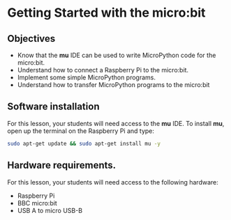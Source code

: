 # Getting Started with the micro:bit

## Objectives
- Know that the **mu** IDE can be used to write MicroPython code for the micro:bit.
- Understand how to connect a Raspberry Pi to the micro:bit.
- Implement some simple MicroPython programs.
- Understand how to transfer MicroPython programs to the micro:bit

## Software installation
For this lesson, your students will need access to the **mu** IDE. To install **mu**, open up the terminal on the Raspberry Pi and type:

```bash
sudo apt-get update && sudo apt-get install mu -y
```

## Hardware requirements.
For this lesson, your students will need access to the following hardware:
- Raspberry Pi
- BBC micro:bit
- USB A to micro USB-B
